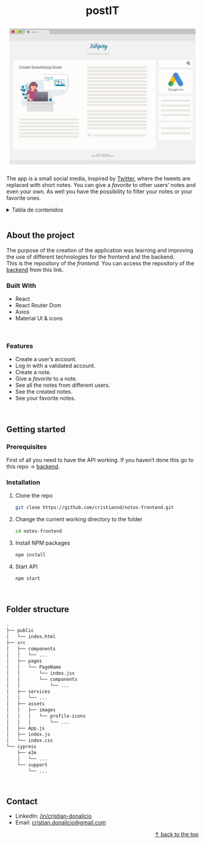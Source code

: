 <a name="readme-top"></a>
<div align="center">
    <h1>postIT</h1>
    <img src="https://raw.githubusercontent.com/othneildrew/Best-README-Template/master/images/screenshot.png" alt="Imagen del proyecto" />
</div>

The app is a small social media, inspired by [Twitter](https://twitter.com/), where the tweets are replaced with short notes. You can give a _favorite_ to other users’ notes and even your own. As well you have the possibility to filter your notes or your favorite ones.
<br>

<details>
  <summary>Tabla de contenidos</summary>
  <ol>
    <li>
      <a href="#about-the-project">About the project</a>
      <ul>
        <li><a href="#built-with">Built With</a></li>
        <li><a href="#features">Features</a></li>
      </ul>
    </li>
    <li>
      <a href="#getting-started">Getting Started</a>
      <ul>
        <li><a href="#prerequisites">Prerequisites</a></li>
        <li><a href="#installation">Installation</a></li>
      </ul>
    </li>
    <li><a href="#folder-structure">Folder structure</a></li>
    <li><a href="#contact">Contact</a></li>
  </ol>
</details>

<br>

## About the project
The purpose of the creation of the application was learning and improving the use of different technologies for the frontend and the backend.
<br>
This is the repository of the _frontend_. You can access the repository of the [backend][backend-url] from this link.

### Built With
- React
- React Router Dom
- Axios
- Material UI & icons

<br>

### Features
- Create a user’s account.
- Log in with a validated account.
- Create a note.
- Give a _favorite_ to a note.
- See all the notes from different users.
- See the created notes.
- See your favorite notes.

<br>

## Getting started
### Prerequisites
First of all you need to have the API working. If you haven’t done this go to this repo -> [backend](backend-url).

### Installation
1. Clone the repo
    ```sh
    git clone https://github.com/cristiannd/notes-frontend.git
    ```
2. Change the current working directory to the folder
    ```sh
    cd notes-frontend
    ```
3. Install NPM packages
    ```sh
    npm install
    ```
4. Start API
    ```sh
    npm start
    ```

<br>

## Folder structure
~~~
.
├── public
│   └── index.html
├── src
│   ├── components
│   │   └── ...
│   ├── pages
│   │   └── PageName
│   │       └── index.jsx
│   │       └── components
│   │           └── ...
│   ├── services
│   │   └── ...
│   ├── assets
│   │   ├── images
│   │   │   └── profile-icons
│   │   │       └── ...
│   ├── App.js
│   ├── index.js
│   └── index.css
└── cypress
    ├── e2e
    │   └── ...
    └── support
        └── ...
~~~

<br>

## Contact
- LinkedIn: [/in/cristian-donalicio](https://www.linkedin.com/in/cristian-donalicio/)
- Email: cristian.donalicio@gmail.com

<p align="right"><a href="#readme-top">↑ back to the top</a></p>

<!-- LINKS -->
[backend-url]: https://github.com/cristiannd/notes-backend
